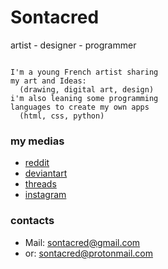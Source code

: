 # Sontacred


artist - designer - programmer

```

I'm a young French artist sharing
my art and Ideas:
  (drawing, digital art, design) 
i'm also leaning some programming 
languages to create my own apps
  (html, css, python) 
``` 

### my medias
- [reddit](https://www.reddit.com/u/Legochems)
- [deviantart](https://www.deviantart.com/sontacred)
- [threads](https://www.deviantart.com/sontacred) 
- [instagram](https://www.instagram.com/sontacred/)

### contacts
- Mail: sontacred@gmail.com
- or: sontacred@protonmail.com

